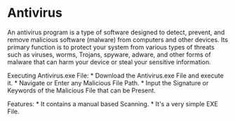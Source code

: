 # Antivirus

An antivirus program is a type of software designed to detect, prevent, and remove malicious software (malware) from computers and other devices. Its primary function is to protect your system from various types of threats such as viruses, worms, Trojans, spyware, adware, and other forms of malware that can harm your device or steal your sensitive information.


Executing Antivirus.exe File:
                * Download the Antivirus.exe File and execute it.
                * Navigate or Enter any Malicious File Path.
                * Input the Signature or Keywords of the Malicious File that can be Present.


Features:
    * It contains a manual based Scanning. 
    * It's a very simple EXE File.
                              
